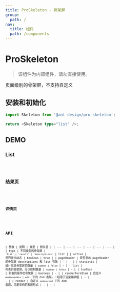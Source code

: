```yaml
---
title: ProSkeleton - 骨架屏
group:
  path: /
nav:
  title: 组件
  path: /components
---
```


# ProSkeleton

> 该组件为内部组件，请勿直接使用。

页面级别的骨架屏，不支持自定义

## 安装和初始化

```typescript | pure
import Skeleton from '@ant-design/pro-skeleton';

return <Skeleton type="list" />;
```

## DEMO

### List

<code src="./demos/list.tsx" />

### 结果页

<code src="./demos/result.tsx" />

### 详情页

<code src="./demos/descriptions.tsx" />

## API

| 参数 | 说明 | 类型 | 默认值 |
| --- | --- | --- | --- | --- | --- |
| type | 不同类型的骨架屏 | `'list' | 'result' | 'descriptions'` | list |
| active | 是否显示动态 | boolean | true |
| pageHeader | 是否显示 pageHeader 的骨架屏 descriptions 和 list 有效 | - | - |
| statistic | 统计信息骨架屏的数量 | `number | false` | - |
| list | 列表的骨架屏，可以控制数量 | `number | false` | - |
| toolbar | 列表的操作栏骨架屏 | boolean | - |
| renderFormItem | 自定义 `mode=update | edit` 下的 dom 表现，一般用于渲染编辑框 | - | - |
| render | 自定义 `mode=read` 下的 dom 表现，只是单纯的表现形式 | - | - |
